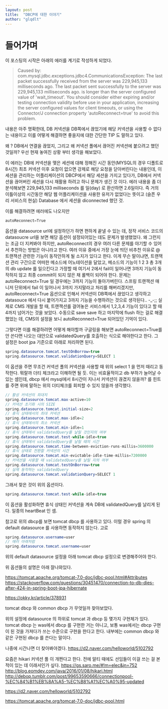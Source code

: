 ```yaml
---
layout: post
title:  "DBCP에 대한 이야기"
author: "glqdlt"
---
```



# 들어가며

이 포스팅의 시작은 아래의 에러를 계기로 작성하게 되었다.


> Caused by: com.mysql.jdbc.exceptions.jdbc4.CommunicationsException: The last packet successfully received from the server was 229,945,133 milliseconds ago.  The last packet sent successfully to the server was 229,945,133 milliseconds ago. is longer than the server configured value of 'wait_timeout'. You should consider either expiring and/or testing connection validity before use in your application, increasing the server configured values for client timeouts, or using the Connector/J connection property 'autoReconnect=true' to avoid this problem.

내용은 아주 명확한데, DB 커넥션을 DB쪽에서 끊었기에 해당 커넥션을 사용할 수 없다는 내용이고 이를 어떻게 해결하면 좋을지에 대한 간단한 TIP 도 말하고 있다.

왜 ? DB에서 연결을 끊었지, 그리고 왜 커넥션 폴에서 끊어진 커넥션에 붙으려고 했던 것일까?
우선 현재 놓여진 상황 부터 생각을 해보았다.

이 에러는 DB에 커넥션을 맺은 세션에 대해 정해진 시간 동안(MYSQL의 경우 디폴트로 8시간) 최초 커넥션 이후 요청이 없으면 강제로 해당 요청을 닫아버린다는 내용인데, 이 세션을 관리하는 어플리케이션의 DBCP에서 해당 세션을 가지고 있다가, DB에서 커넥션을 끊어버린 세션을 다시 재활용 하려고 하니 문제가 생긴 것 이다. 에러 내용을 좀 더 분석해보면 229,945,133 milliseconds 를 일(day) 로 환산하면 2.6일이다. 즉 거의 이틀이상의 시간동안 해당 웹 어플리케이션을 사용한 유저가 없었다는 뜻이고 (슬픈 우리 서비스의 현실) Database 에서 세션을 diconnected 했던 것.


이를 해결하려면 에러에도 나오지만 
```java
autoReconnect=True 
```
옵션을 datasource url에 설정하던가 하면 편하게 끝낼 수 있는 데, 정작 서비스 코드의 datasoucre url을 보면 해당 옵션이 설정되어있는 데도 문제가 발생했었다. 왜 그런지는 조금 더 지켜봐야 하지만, autoReconnect의 경우 여러 다른 문제를 야기할 수 있어서 추천하는 방법은 아니라고 한다.
여러 이유 중에서 가장 눈에 띄던 비추천 이유로 @트랜잭션 관련한 기능이 동작안하게 될 소지가 있다고 한다.
이게 무슨 말이냐면, 트랜잭션 관리 구간으로 어떠한 메소드에 어노테이션을 달았고, 메소드의 기능이 1 2 3 총 3개의 db update 를 일으킨다고 가정할 때
여기서 2에서 fail이 일어나면 3까지 기능이 동작하지 않고 최종 commit이 되지 않은 채 롤백이 되어야 한다.
문제는 autoReconnect=True 일 경우에는 3까지 기능이 돌아가버린다. 
스프링 트랜잭션 매니저 단위에서 fail 이 일어나서 3까지 가지말라고 처리를 해버리겠지만,
autoReconnect=True 옵션으로 인해서 커넥션이 DB쪽에서 끊었다고 생각하고 datasouce 에서 다시 붙어가지고 3까지 기능을 수행하려는 것으로 생각된다.. -_-;;
실제로 CMS 개발을 할 때, 트랜잭션를 걸어놓은 서비스에서 1,2,3,4 기능이 있다고 할 때 4까지 넘어가는 것을 보았다.
수동으로 save save 하고 마지막에 flush 하는 걸로 해결했었는 데, CMS의 설정을 보니 autoReconnect=True 되어있던 기억이 있다.

그렇다면 이를 해결하려면 어떻게 해야할까
구글링을 해보면 autoReconnect=True를 안 쓴다면 나오는 대안으로 validatedQuery를 호출하는 식으로 해야한다고 한다.
그 설정은 boot jpa 기준으로 아래로 처리하면 된다.



```java
spring.datasource.tomcat.testOnBorrow=true   
spring.datasource.tomcat.validationQuery=SELECT 1      
```
이 옵션을 주면 무조건 커넥션 폴의 커넥션을 사용할 때 위의 select 1 을 먼저 때리고 동작한다. 뭐랄까 더티 체크라고 이해하면 될 듯.
이는 비효율적이고 db 부하가 늘어날 수 있는 셈인데, dbcp 에서 mysql에서 8시간이 지나서 커넥션이 끊겼지 않을까? 를 힌트를 주면 위에 말하는 위의 더티체크를 회피할 수 있지 않을까 생각했다.

```java
// 활성 커넥션의 최대치
spring.datasource.tomcat.max-active=10  
// 커넥션 초기화 시의 SIZE
spring.datasource.tomcat.initial-size=2 
// 휴식 상태에서의 최대 커넥션
spring.datasource.tomcat.max-idle=2        
// 휴식 상태에서의 최소 커넥션
spring.datasource.tomcat.min-idle=1        
// 휴식 상태에서 validatedQuery를 날릴 것인지의 여부
spring.datasource.tomcat.test-while-idle=true    
// 휴식 상태에서 validatedQuery를 날릴 때의 시간
spring.datasource.tomcat.time-between-eviction-runs-millis=3600000    
// 휴식 상태로 전환할 커넥션의 시간
spring.datasource.tomcat.min-evictable-idle-time-millis=7200000    
// 커넥션을 사용할 때 validatedQuery를 날릴 지의 여부
spring.datasource.tomcat.testOnBorrow=true        
// 실제 동작하는 validatedQuery
spring.datasource.tomcat.validationQuery=SELECT 1 
```

그래서 찾은 것이 위의 옵션이다.
```java
spring.datasource.tomcat.test-while-idle=true    
```
이 옵션을 활성화하면 휴식 상태인 커넥션을 계속 DB에 validatedQuery를 날리게 된다. 일종의 heartBeat 인 셈.

참고로 위의 dbcp를 보면 tomcat dbcp 를 사용하고 있다.
이럴 경우 spring 의 default datasource 를 사용하면 동작하지 않는다.
고로

````java
spring.datasource.username=user
// 에러 아래처럼
spring.datasource.tomcat.username=user
````
위의 default datasource 설정을 아래 tomcat dbcp 설정으로 변경해주어야 한다.

위 옵션들의 설명은 아래 잘나와있다.

https://tomcat.apache.org/tomcat-7.0-doc/jdbc-pool.html#Attributes
https://stackoverflow.com/questions/30451470/connection-to-db-dies-after-424-in-spring-boot-jpa-hibernate







https://okky.kr/article/378931




tomcat dbcp 와 common dbcp 가 무엇일까 찾아보았다.

위의 설정에 datasource 의 하위로 tomcat 과 dbcp 등 몇가지 구현체가 있다.
tomcat dbcp 는 was에서 dbcp 를 구현한 거는 아니고, 보통 was에서는 dbcp 구현이 된 것을 가져다가 쓰는 수준으로 구현을 한다고 한다.
내부에는 common dbcp 와 같은 구현된 dbcp 를 쓴다는 말이다.

나중에 시간나면 더 찾아봐야겠다.
https://d2.naver.com/helloworld/5102792

요즘은 hikari 커넥션 풀 이 개쩐다고 한다.
전에 알티 때에도 선임들이 이걸 쓰는 걸 본적이 있는 데 이래서인가 싶다.
https://gs.saro.me/#!m=elec&jn=752
http://blog.eomdev.com/java/2016/01/08/hikari.html
http://debop.tumblr.com/post/99653590666/connectionpool-%EC%84%B1%EB%8A%A5-%EC%B8%A1%EC%A0%95-updated


https://d2.naver.com/helloworld/5102792

https://tomcat.apache.org/tomcat-7.0-doc/jdbc-pool.html

